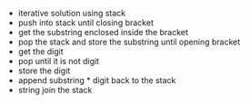 - iterative solution using stack
- push into stack until closing bracket
- get the substring enclosed inside the bracket
- pop the stack and store the substring until opening bracket
- get the digit
- pop until it is not digit
- store the digit
- append substring * digit back to the stack
- string join the stack